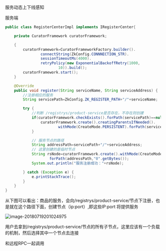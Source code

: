 服务动态上下线感知



服务端

```Java
public class RegisterCenterImpl implements IRegisterCenter{

    private CuratorFramework curatorFramework;

    {
        curatorFramework=CuratorFrameworkFactory.builder().
                connectString(ZkConfig.CONNNECTION_STR).
                sessionTimeoutMs(4000).
                retryPolicy(new ExponentialBackoffRetry(1000,
                        10)).build();
        curatorFramework.start();
    }

    @Override
    public void register(String serviceName, String serviceAddress) {
        //注册相应的服务
        String servicePath=ZkConfig.ZK_REGISTER_PATH+"/"+serviceName;

        try {
            //判断 /registrys/product-service是否存在，不存在则创建
            if(curatorFramework.checkExists().forPath(servicePath)==null){
                curatorFramework.create().creatingParentsIfNeeded().
                        withMode(CreateMode.PERSISTENT).forPath(servicePath,"0".getBytes());
            }

            // 服务节点的路径
            String addressPath=servicePath+"/"+serviceAddress;
            // 这里创建的是临时节点
            String rsNode=curatorFramework.create().withMode(CreateMode.EPHEMERAL).
                    forPath(addressPath,"0".getBytes());
            System.out.println("服务注册成功："+rsNode);

        } catch (Exception e) {
            e.printStackTrace();
        }
    }
}

```



从下图可以看出：商品的服务，会向/registrys/product-service/节点下注册，也是就在这个路径下面，创建节点（ip:port）,即这些IP:port 将提供服务



![image-20180719201024975](/Users/chenyansong/Documents/note/images/bigdata/zookeeper/register-server.png)



用户去拿到/registrys/product-service/节点的所有子节点，这里应该有一个负载的机制，然后选择其中一个节点去连接

和远程RPC一起调用